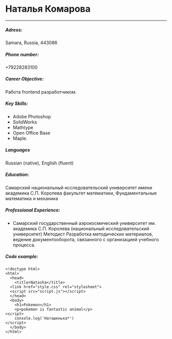 # Наталья Комарова
***
##### Adress:
Samara, Russia, 443086
##### Phone number:
+79228283100
##### Career Objective: 
Работа frontend разработчиком.
##### Key Skills:
* Adobe Photoshop
* SolidWorks
* Mathtype
* Open Office Base
* Maple.
##### Languages
Russian (native), English (fluent)
##### Education:
Самарский национальный исследовательский университет имени академика С.П. Королева
факультет математики, Фундаментальные математика и механика
##### Professional Experience:
* Самарский государственный аэрокосмический университет им. академика С.П. Королева (национальный исследовательский университет)
Методист
Разработка методических материалов, ведение документооборота, связанного с организацией учебного процесса.
##### Code example:
```
<!doctype html>
<html>
  <head>
	<title>Natasha</title>
  <link href="style.css" rel="stylesheet">
  <script src="script.js"></script>
  </head>
  <body>
	<h1>Pokemon</h1>
	<p>pokemon is fantastic animal</p>
<script>
	console.log('Наташенька*')
</script>
  </body>
</html>
```
